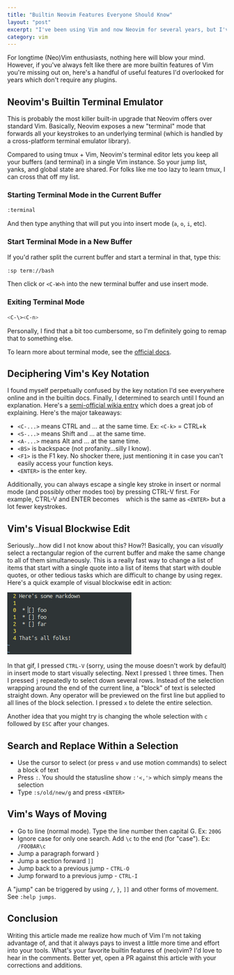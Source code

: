 ```yaml
---
title: "Builtin Neovim Features Everyone Should Know"
layout: "post"
excerpt: "I've been using Vim and now Neovim for several years, but I've never felt like I was taking full advantage of even the basic feature set. Here's my attempt to learn and record some really useful features of (neo)Vim that I should have picked up ages ago."
category: vim
---
```


For longtime (Neo)Vim enthusiasts, nothing here will blow your mind. However, if you've always felt like there are more builtin features of Vim you're missing out on, here's a handful of useful features I'd overlooked for years which don't require any plugins.

## Neovim's Builtin Terminal Emulator

This is probably the most killer built-in upgrade that Neovim offers over standard Vim. Basically, Neovim exposes a new "terminal" mode that forwards all your keystrokes to an underlying terminal (which is handled by a cross-platform terminal emulator library).

Compared to using tmux + Vim, Neovim's terminal editor lets you keep all your buffers (and terminal) in a single Vim instance. So your jump list, yanks, and global state are shared. For folks like me too lazy to learn tmux, I can cross that off my list.

### Starting Terminal Mode in the Current Buffer

```sh
:terminal
```

And then type anything that will put you into insert mode (`a`, `o`, `i`, etc).

### Start Terminal Mode in a New Buffer

If you'd rather split the current buffer and start a terminal in that, type this:

```sh
:sp term://bash
```

Then click or `<C-W>h` into the new terminal buffer and use insert mode.

### Exiting Terminal Mode

```sh
<C-\><C-n>
```

Personally, I find that a bit too cumbersome, so I'm definitely going to remap that to something else.

To learn more about terminal mode, see the [official docs](https://neovim.io/doc/user/nvim_terminal_emulator.html).

## Deciphering Vim's Key Notation

I found myself perpetually confused by the key notation I'd see everywhere online and in the builtin docs. Finally, I determined to search until I found an explanation. Here's a [semi-official wikia entry](http://vim.wikia.com/wiki/Mapping_keys_in_Vim_-_Tutorial_(Part_2)#Key_notation) which does a great job of explaining. Here's the major takeaways:

 * `<C-...>` means CTRL and ... at the same time. Ex: `<C-k>` = CTRL+k
 * `<S-...>` means Shift and ... at the same time.
 * `<A-...>` means Alt and ... at the same time.
 * `<BS>` is backspace (not profanity...silly I know).
 * `<F1>` is the F1 key. No shocker there, just mentioning it in case you can't easily access your function keys.
 * `<ENTER>` is the enter key.

Additionally, you can always escape a single key stroke in insert or normal mode (and possibly other modes too) by pressing CTRL-V first. For example, CTRL-V and ENTER becomes `
` which is the same as `<ENTER>` but a lot fewer keystrokes.

## Vim's Visual Blockwise Edit

Seriously...how did I not know about this? How?! Basically, you can _visually_ select a rectangular region of the current buffer and make the same change to all of them simultaneously. This is a really fast way to change a list of items that start with a single quote into a list of items that start with double quotes, or other tedious tasks which are difficult to change by using regex. Here's a quick example of visual blockwise edit in action:

![Visual blockwise edit in vim](/img/2016/vim-blockwise-edit.gif)

In that gif, I pressed `CTRL-V` (sorry, using the mouse doesn't work by default) in insert mode to start visually selecting. Next I pressed `l` three times. Then I pressed `j` repeatedly to select down several rows. Instead of the selection wrapping around the end of the current line, a "block" of text is selected straight down. Any operator will be previewed on the first line but applied to all lines of the block selection. I pressed `x` to delete the entire selection.

Another idea that you might try is changing the whole selection with `c` followed by `ESC` after your changes.

## Search and Replace Within a Selection

 * Use the cursor to select (or press `v` and use motion commands) to select a block of text
 * Press `:`. You should the statusline show `:'<,'>` which simply means the selection
 * Type `:s/old/new/g` and press `<ENTER>`

## Vim's Ways of Moving

 * Go to line (normal mode). Type the line number then capital G. Ex: `200G`
 * Ignore case for only one search. Add `\c` to the end (for "case"). Ex: `/FOOBAR\c`
 * Jump a paragraph forward `}`
 * Jump a section forward `]]`
 * Jump back to a previous jump - `CTRL-O`
 * Jump forward to a previous jump - `CTRL-I`

A "jump" can be triggered by using `/`, `}`, `]]` and other forms of movement. See `:help jumps`.

## Conclusion

Writing this article made me realize how much of Vim I'm not taking advantage of, and that it always pays to invest a little more time and effort into your tools. What's your favorite builtin features of (neo)vim? I'd love to hear in the comments. Better yet, open a PR against this article with your corrections and additions.
